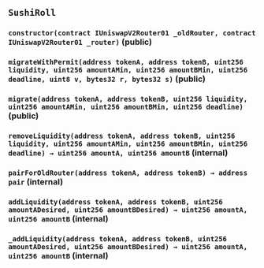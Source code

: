 ## `SushiRoll`






### `constructor(contract IUniswapV2Router01 _oldRouter, contract IUniswapV2Router01 _router)` (public)





### `migrateWithPermit(address tokenA, address tokenB, uint256 liquidity, uint256 amountAMin, uint256 amountBMin, uint256 deadline, uint8 v, bytes32 r, bytes32 s)` (public)





### `migrate(address tokenA, address tokenB, uint256 liquidity, uint256 amountAMin, uint256 amountBMin, uint256 deadline)` (public)





### `removeLiquidity(address tokenA, address tokenB, uint256 liquidity, uint256 amountAMin, uint256 amountBMin, uint256 deadline) → uint256 amountA, uint256 amountB` (internal)





### `pairForOldRouter(address tokenA, address tokenB) → address pair` (internal)





### `addLiquidity(address tokenA, address tokenB, uint256 amountADesired, uint256 amountBDesired) → uint256 amountA, uint256 amountB` (internal)





### `_addLiquidity(address tokenA, address tokenB, uint256 amountADesired, uint256 amountBDesired) → uint256 amountA, uint256 amountB` (internal)








